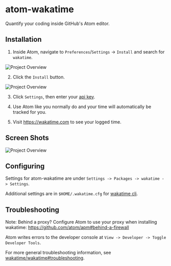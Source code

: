 atom-wakatime
=============

Quantify your coding inside GitHub's Atom editor.


Installation
------------

1. Inside Atom, navigate to `Preferences`/`Settings` -> `Install` and search for `wakatime`.

![Project Overview](https://wakatime.com/static/img/ScreenShots/atom-wakatime-install-1.png)

2. Click the `Install` button.

![Project Overview](https://wakatime.com/static/img/ScreenShots/atom-wakatime-install-2.png)

3. Click `Settings`, then enter your [api key](https://wakatime.com/settings#apikey).

4. Use Atom like you normally do and your time will automatically be tracked for you.

5. Visit https://wakatime.com to see your logged time.


Screen Shots
------------

![Project Overview](https://wakatime.com/static/img/ScreenShots/ScreenShot-2014-10-29.png)


Configuring
-----------

Settings for atom-wakatime are under `Settings -> Packages -> wakatime -> Settings`.

Additional settings are in `$HOME/.wakatime.cfg` for [wakatime cli](https://github.com/wakatime/wakatime#configuring).


Troubleshooting
---------------

Note: Behind a proxy? Configure Atom to use your proxy when installing wakatime:
https://github.com/atom/apm#behind-a-firewall

Atom writes errors to the developer console at `View -> Developer -> Toggle Developer Tools`.

For more general troubleshooting information, see [wakatime/wakatime#troubleshooting](https://github.com/wakatime/wakatime#troubleshooting).
